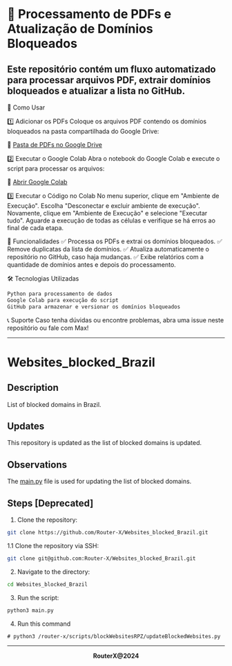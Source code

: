 # 🚀 Processamento de PDFs e Atualização de Domínios Bloqueados
## Este repositório contém um fluxo automatizado para processar arquivos PDF, extrair domínios bloqueados e atualizar a lista no GitHub.

📂 Como Usar

1️⃣ Adicionar os PDFs
Coloque os arquivos PDF contendo os domínios bloqueados na pasta compartilhada do Google Drive:

🔗  [Pasta de PDFs no Google Drive](https://drive.google.com/drive/folders/1kUJhm_cG2Macb0MLWUi7pD66cm8YptUk?usp=drive_link) 

2️⃣ Executar o Google Colab
Abra o notebook do Google Colab e execute o script para processar os arquivos:

🔗 [Abrir Google Colab](https://colab.research.google.com/drive/1W6MpJYoxu5FW7SVGPQuWGei4QcXBf0A0?usp=drive_link) 

3️⃣ Executar o Código no Colab
No menu superior, clique em "Ambiente de Execução".
Escolha "Desconectar e excluir ambiente de execução".
Novamente, clique em "Ambiente de Execução" e selecione "Executar tudo".
Aguarde a execução de todas as células e verifique se há erros ao final de cada etapa.

📌 Funcionalidades
✅ Processa os PDFs e extrai os domínios bloqueados.
✅ Remove duplicatas da lista de domínios.
✅ Atualiza automaticamente o repositório no GitHub, caso haja mudanças.
✅ Exibe relatórios com a quantidade de domínios antes e depois do processamento.

🛠 Tecnologias Utilizadas
```bash
Python para processamento de dados
Google Colab para execução do script
GitHub para armazenar e versionar os domínios bloqueados
```

📞 Suporte
Caso tenha dúvidas ou encontre problemas, abra uma issue neste repositório ou fale com Max!

---

# Websites_blocked_Brazil

## Description

List of blocked domains in Brazil.

## Updates

This repository is updated as the list of blocked domains is updated.

## Observations

The [main.py](https://github.com/Router-X/Websites_blocked_Brazil/blob/main/main.py) file is used for updating the list of blocked domains.

## Steps [Deprecated]

1. Clone the repository: 
```bash
git clone https://github.com/Router-X/Websites_blocked_Brazil.git
```
1.1 Clone the repository via SSH: 
```bash
git clone git@github.com:Router-X/Websites_blocked_Brazil.git
```
2. Navigate to the directory: 
```bash
cd Websites_blocked_Brazil
```
3. Run the script: 
```bash
python3 main.py
```
4. Run this command
```
# python3 /router-x/scripts/blockWebsitesRPZ/updateBlockedWebsites.py
```

---

<div align='center'><b>RouterX@2024</b></div>
